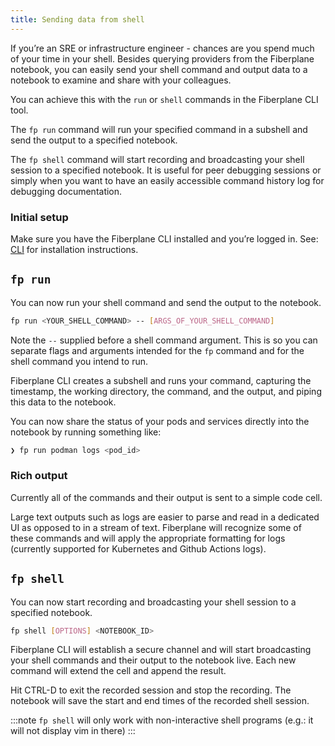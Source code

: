 ```yaml
---
title: Sending data from shell 
---
```


If you’re an SRE or infrastructure engineer - chances are you spend much of your time in your shell. Besides querying providers from the Fiberplane notebook, you can easily send your shell command and output data to a notebook to examine and share with your colleagues.

You can achieve this with the `run` or `shell` commands in the Fiberplane CLI tool.

The `fp run` command will run your specified command in a subshell and send the output to a specified notebook.

The `fp shell` command will start recording and broadcasting your shell session to a specified notebook. It is useful for peer debugging sessions or simply when you want to have an easily accessible command history log for debugging
documentation.

### Initial setup

Make sure you have the Fiberplane CLI installed and you’re logged in. See: [CLI](/docs/cli) for installation instructions.

## `fp run`

You can now run your shell command and send the output to the notebook.

```bash
fp run <YOUR_SHELL_COMMAND> -- [ARGS_OF_YOUR_SHELL_COMMAND]
```

Note the `--` supplied before a shell command argument. This is so you can
separate flags and arguments intended for the `fp` command and for the shell
command you intend to run.

Fiberplane CLI creates a subshell and runs your command, capturing the
timestamp, the working directory, the command, and the output, and piping this
data to the notebook.

You can now share the status of your pods and services directly into the
notebook by running something like:

```bash
❯ fp run podman logs <pod_id>
```

### Rich output

Currently all of the commands and their output is sent to a simple code cell.

Large text outputs such as logs are easier to parse and read in a dedicated UI
as opposed to in a stream of text. Fiberplane will recognize some of these
commands and will apply the appropriate formatting for logs (currently supported
for Kubernetes and Github Actions logs).

## `fp shell`

You can now start recording and broadcasting your shell session to a specified notebook.

```bash
fp shell [OPTIONS] <NOTEBOOK_ID>
```

Fiberplane CLI will establish a secure channel and will start broadcasting your
shell commands and their output to the notebook live. Each new command will
extend the cell and append the result.

Hit CTRL-D to exit the recorded session and stop the recording. The notebook
will save the start and end times of the recorded shell session.

:::note
`fp shell` will only work with non-interactive shell programs (e.g.: it will not display vim in there)
:::
